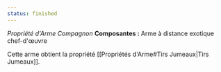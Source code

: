 ```yaml
---
status: finished
---
```

_Propriété d'Arme Compagnon_
__Composantes :__ Arme à distance exotique chef-d'œuvre

Cette arme obtient la propriété [[Propriétés d'Arme#Tirs Jumeaux|Tirs Jumeaux]].